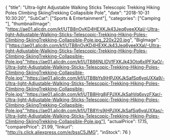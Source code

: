 {
	"title": "Ultra-light Adjustable Walking Sticks Telescopic Trekking Hiking Poles Climbing SkiingTrekking Collapsible Pole",
	"date": "2018-10-31 10:30:20",
	"SubCat": ["Sports & Entertainment"],
	"categories": ["Camping "],
	"thumbnailImage": "https://ae01.alicdn.com/kf/UTB8nOvKD4HEXKJk43Jeq6yeeXXaI/-Ultra-light-Adjustable-Walking-Sticks-Telescopic-Trekking-Hiking-Poles-Climbing-SkiingTrekking-Collapsible-Pole.jpg_220x220.jpg",
	"BigImage": ["https://ae01.alicdn.com/kf/UTB8nOvKD4HEXKJk43Jeq6yeeXXaI/-Ultra-light-Adjustable-Walking-Sticks-Telescopic-Trekking-Hiking-Poles-Climbing-SkiingTrekking-Collapsible-Pole.jpg","https://ae01.alicdn.com/kf/UTB86NLIDVfFXKJk43Otq6xIPFXaO/-Ultra-light-Adjustable-Walking-Sticks-Telescopic-Trekking-Hiking-Poles-Climbing-SkiingTrekking-Collapsible-Pole.jpg","https://ae01.alicdn.com/kf/UTB8bYs9jHPJXKJkSafSq6yqUXXa9/-Ultra-light-Adjustable-Walking-Sticks-Telescopic-Trekking-Hiking-Poles-Climbing-SkiingTrekking-Collapsible-Pole.jpg","https://ae01.alicdn.com/kf/UTB8Hrg8jFPJXKJkSahVq6xyzFXar/-Ultra-light-Adjustable-Walking-Sticks-Telescopic-Trekking-Hiking-Poles-Climbing-SkiingTrekking-Collapsible-Pole.jpg","https://ae01.alicdn.com/kf/UTB8Yrs9jHPJXKJkSafSq6yqUXXas/-Ultra-light-Adjustable-Walking-Sticks-Telescopic-Trekking-Hiking-Poles-Climbing-SkiingTrekking-Collapsible-Pole.jpg"],
	"actualPrice": 17.15,
	"comparePrice": 21.99,
	"linkurl": "http://s.click.aliexpress.com/e/bssC5JMG",
	"inStock": 76
}
